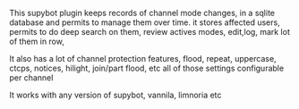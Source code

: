 This supybot plugin keeps records of channel mode changes, in a sqlite database and permits to manage them over time.
it stores affected users, permits to do deep search on them, review actives modes, edit,log, mark lot of them in row, 

It also has a lot of channel protection features, flood, repeat, uppercase, ctcps, notices, hilight, join/part flood, etc all of those settings configurable per channel

It works with any version of supybot, vannila, limnoria etc
